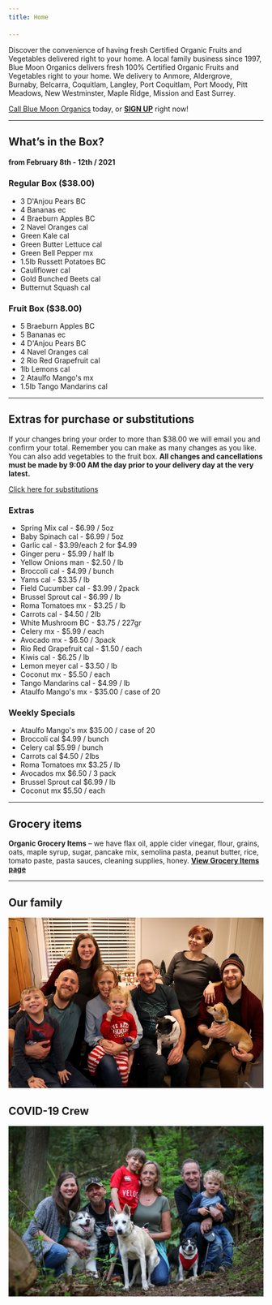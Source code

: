 ```yaml
---
title: Home

---
```

Discover the convenience of having fresh Certified Organic Fruits and Vegetables delivered right to your home. A local family business since 1997, Blue Moon Organics delivers fresh 100% Certified Organic Fruits and Vegetables right to your home. We delivery to Anmore, Aldergrove, Burnaby, Belcarra, Coquitlam, Langley, Port Coquitlam, Port Moody, Pitt Meadows, New Westminster, Maple Ridge, Mission and East Surrey.

[Call Blue Moon Organics](/contact) today, or [**SIGN UP**](/sign-up) right now!

***

## What’s in the Box?

#### **from  February 8th - 12th / 2021**

### Regular Box ($38.00)

* 3 D'Anjou Pears  BC
* 4 Bananas  ec
* 4 Braeburn Apples  BC
* 2 Navel Oranges  cal
* Green Kale  cal
* Green Butter Lettuce  cal
* Green Bell Pepper  mx
* 1.5lb Russett Potatoes  BC
* Cauliflower  cal
* Gold Bunched Beets  cal
* Butternut Squash  cal

### Fruit Box ($38.00)

* 5 Braeburn Apples  BC
* 5 Bananas  ec
* 4 D'Anjou Pears  BC
* 4 Navel Oranges  cal
* 2 Rio Red Grapefruit  cal
* 1lb Lemons  cal
* 2 Ataulfo Mango's  mx
* 1.5lb Tango Mandarins  cal

***

## Extras for purchase or substitutions

If your changes bring your order to more than $38.00 we will email you and confirm your total. Remember you can make as many changes as you like. You can also add vegetables to the fruit box. **All changes and cancellations must be made by 9:00 AM the day prior to your delivery day at the very latest.**

[Click here for substitutions](/substitutions "Click here for substitutions")

### Extras

* Spring Mix cal  -  $6.99 / 5oz
* Baby Spinach cal  -  $6.99 / 5oz
* Garlic  cal - $3.99/each 2 for $4.99
* Ginger  peru - $5.99 / half lb
* Yellow Onions man - $2.50 / lb
* Broccoli cal - $4.99 / bunch
* Yams cal - $3.35 / lb
* Field Cucumber cal -  $3.99 / 2pack
* Brussel Sprout  cal - $6.99 / lb
* Roma Tomatoes  mx - $3.25 / lb
* Carrots  cal - $4.50 / 2lb
* White Mushroom  BC - $3.75 / 227gr
* Celery  mx - $5.99 / each
* Avocado  mx - $6.50 / 3pack
* Rio Red Grapefruit cal - $1.50 / each
* Kiwis  cal - $6.25 / lb
* Lemon meyer  cal -  $3.50 / lb
* Coconut  mx - $5.50 / each
* Tango Mandarins  cal - $4.99 / lb
* Ataulfo Mango's  mx - $35.00 / case of 20

### Weekly Specials

* Ataulfo Mango's  mx  $35.00 / case of 20
* Broccoli  cal   $4.99 / bunch
* Celery  cal   $5.99 / bunch
* Carrots   cal   $4.50 / 2lbs
* Roma Tomatoes  mx  $3.25 / lb
* Avocados  mx   $6.50 / 3 pack
* Brussel Sprout  cal   $6.99 / lb
* Coconut  mx   $5.50 / each

***

## Grocery items

**Organic Grocery Items** – we have flax oil, apple cider vinegar, flour, grains, oats, maple syrup, sugar, pancake mix, semolina pasta, peanut butter, rice, tomato paste, pasta sauces, cleaning supplies, honey. [**View Grocery Items page**](/groceries)

***

## Our family

![Our family.](./uploads/IMG_1376-copy.jpg "Our family")

## COVID-19 Crew

![COVID-19 crew.](./uploads/covid.jpg "COVID-19 crew")